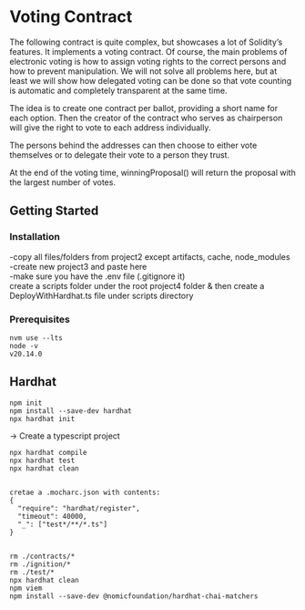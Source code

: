 # Voting Contract 
The following contract is quite complex, but showcases a lot of Solidity’s features. It implements a voting contract. Of course, the main problems of electronic voting is how to assign voting rights to the correct persons and how to prevent manipulation. We will not solve all problems here, but at least we will show how delegated voting can be done so that vote counting is automatic and completely transparent at the same time.

The idea is to create one contract per ballot, providing a short name for each option. Then the creator of the contract who serves as chairperson will give the right to vote to each address individually.

The persons behind the addresses can then choose to either vote themselves or to delegate their vote to a person they trust.

At the end of the voting time, winningProposal() will return the proposal with the largest number of votes.

## Getting Started

### Installation

-copy all files/folders from project2 except artifacts, cache, node_modules<br /> 
-create new project3 and paste here<br /> 
-make sure you have the .env file (.gitignore it)<br /> 
create a scripts folder under the root project4 folder & then create a DeployWithHardhat.ts file under scripts directory<br /> 

### Prerequisites 
```shell
nvm use --lts   
node -v
v20.14.0
```

## Hardhat 
```shell
npm init
npm install --save-dev hardhat
npx hardhat init
```
-> Create a typescript project

```shell
npx hardhat compile
npx hardhat test
npx hardhat clean


cretae a .mocharc.json with contents:
{
  "require": "hardhat/register",
  "timeout": 40000,
  "_": ["test*/**/*.ts"]
}


rm ./contracts/*
rm ./ignition/*
rm ./test/*
npx hardhat clean
npm viem
npm install --save-dev @nomicfoundation/hardhat-chai-matchers
```

